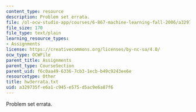 ```yaml
---
content_type: resource
description: Problem set errata.
file: /ol-ocw-studio-app/courses/6-867-machine-learning-fall-2006/a329735fe6a1c945e575d5ac9e6a87f6_hw3errata.txt
file_size: 170
file_type: text/plain
learning_resource_types:
- Assignments
license: https://creativecommons.org/licenses/by-nc-sa/4.0/
ocw_type: OCWFile
parent_title: Assignments
parent_type: CourseSection
parent_uid: f6c0aa49-6336-7cb3-1ecb-b49c9243ee6e
resourcetype: Other
title: hw3errata.txt
uid: a329735f-e6a1-c945-e575-d5ac9e6a87f6
---
```

Problem set errata.